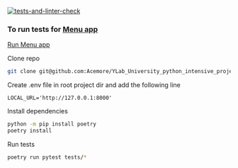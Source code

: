 [![tests-and-linter-check](https://github.com/Acemore/YLab_University_python_intensive_project_tests/actions/workflows/tests_and_linter.yml/badge.svg?branch=main)](https://github.com/Acemore/YLab_University_python_intensive_project_tests/actions/workflows/tests_and_linter.yml)

### To run tests for [**Menu app**](https://github.com/Acemore/YLab_University_python_intensive_project)

[Run Menu app](https://github.com/Acemore/YLab_University_python_intensive_project#to-run-menu-app) 

Clone repo

```bash
git clone git@github.com:Acemore/YLab_University_python_intensive_project_tests.git
```

Create .env file in root project dir and add the following line

```
LOCAL_URL='http://127.0.0.1:8000'
```

Install dependencies

```bash
python -m pip install poetry
poetry install
```

Run tests

```bash
poetry run pytest tests/*
```

